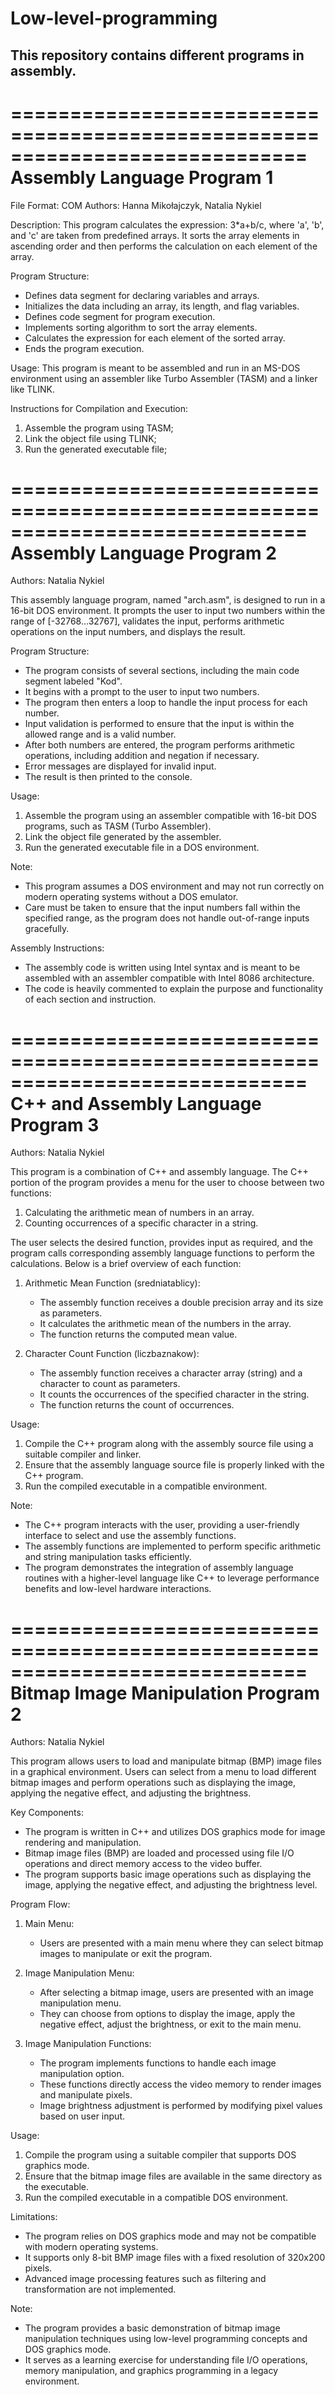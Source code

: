 # Low-level-programming
This repository contains different programs in assembly.
-----------------------------------------------------------------------------------------------------------------------------------------
=============================================================================
                             Assembly Language Program 1
=============================================================================
File Format: COM
Authors: Hanna Mikołajczyk, Natalia Nykiel

Description:
This program calculates the expression: 3*a+b/c, where 'a', 'b', and 'c' are
taken from predefined arrays. It sorts the array elements in ascending order
and then performs the calculation on each element of the array.

Program Structure:
- Defines data segment for declaring variables and arrays.
- Initializes the data including an array, its length, and flag variables.
- Defines code segment for program execution.
- Implements sorting algorithm to sort the array elements.
- Calculates the expression for each element of the sorted array.
- Ends the program execution.

Usage:
This program is meant to be assembled and run in an MS-DOS environment using
an assembler like Turbo Assembler (TASM) and a linker like TLINK.

Instructions for Compilation and Execution:
1. Assemble the program using TASM;
2. Link the object file using TLINK;
3. Run the generated executable file;

=============================================================================
                          Assembly Language Program 2
=============================================================================

Authors: Natalia Nykiel

This assembly language program, named "arch.asm", is designed to run in a 16-bit
DOS environment. It prompts the user to input two numbers within the range of
[-32768...32767], validates the input, performs arithmetic operations on the
input numbers, and displays the result.

Program Structure:
- The program consists of several sections, including the main code segment
  labeled "Kod".
- It begins with a prompt to the user to input two numbers.
- The program then enters a loop to handle the input process for each number.
- Input validation is performed to ensure that the input is within the allowed
  range and is a valid number.
- After both numbers are entered, the program performs arithmetic operations,
  including addition and negation if necessary.
- Error messages are displayed for invalid input.
- The result is then printed to the console.

Usage:
1. Assemble the program using an assembler compatible with 16-bit DOS programs,
   such as TASM (Turbo Assembler).
2. Link the object file generated by the assembler.
3. Run the generated executable file in a DOS environment.

Note:
- This program assumes a DOS environment and may not run correctly on modern
  operating systems without a DOS emulator.
- Care must be taken to ensure that the input numbers fall within the specified
  range, as the program does not handle out-of-range inputs gracefully.

Assembly Instructions:
- The assembly code is written using Intel syntax and is meant to be assembled
  with an assembler compatible with Intel 8086 architecture.
- The code is heavily commented to explain the purpose and functionality of
  each section and instruction.

=============================================================================
                 C++ and Assembly Language Program 3
=============================================================================

Authors: Natalia Nykiel

This program is a combination of C++ and assembly language. The C++ portion of
the program provides a menu for the user to choose between two functions:
1) Calculating the arithmetic mean of numbers in an array.
2) Counting occurrences of a specific character in a string.

The user selects the desired function, provides input as required, and the
program calls corresponding assembly language functions to perform the
calculations. Below is a brief overview of each function:

1) Arithmetic Mean Function (sredniatablicy):
   - The assembly function receives a double precision array and its size as
     parameters.
   - It calculates the arithmetic mean of the numbers in the array.
   - The function returns the computed mean value.

2) Character Count Function (liczbaznakow):
   - The assembly function receives a character array (string) and a character
     to count as parameters.
   - It counts the occurrences of the specified character in the string.
   - The function returns the count of occurrences.

Usage:
1. Compile the C++ program along with the assembly source file using a suitable
   compiler and linker.
2. Ensure that the assembly language source file is properly linked with the
   C++ program.
3. Run the compiled executable in a compatible environment.

Note:
- The C++ program interacts with the user, providing a user-friendly interface
  to select and use the assembly functions.
- The assembly functions are implemented to perform specific arithmetic and
  string manipulation tasks efficiently.
- The program demonstrates the integration of assembly language routines with
  a higher-level language like C++ to leverage performance benefits and
  low-level hardware interactions.

=============================================================================
             Bitmap Image Manipulation Program 2
=============================================================================

Authors: Natalia Nykiel 

This program allows users to load and manipulate bitmap (BMP) image files in a
graphical environment. Users can select from a menu to load different bitmap
images and perform operations such as displaying the image, applying the
negative effect, and adjusting the brightness.

Key Components:
- The program is written in C++ and utilizes DOS graphics mode for image
  rendering and manipulation.
- Bitmap image files (BMP) are loaded and processed using file I/O operations
  and direct memory access to the video buffer.
- The program supports basic image operations such as displaying the image,
  applying the negative effect, and adjusting the brightness level.

Program Flow:
1. Main Menu:
   - Users are presented with a main menu where they can select bitmap images
     to manipulate or exit the program.

2. Image Manipulation Menu:
   - After selecting a bitmap image, users are presented with an image
     manipulation menu.
   - They can choose from options to display the image, apply the negative
     effect, adjust the brightness, or exit to the main menu.

3. Image Manipulation Functions:
   - The program implements functions to handle each image manipulation option.
   - These functions directly access the video memory to render images and
     manipulate pixels.
   - Image brightness adjustment is performed by modifying pixel values
     based on user input.

Usage:
1. Compile the program using a suitable compiler that supports DOS graphics
   mode.
2. Ensure that the bitmap image files are available in the same directory as
   the executable.
3. Run the compiled executable in a compatible DOS environment.

Limitations:
- The program relies on DOS graphics mode and may not be compatible with
  modern operating systems.
- It supports only 8-bit BMP image files with a fixed resolution of 320x200
  pixels.
- Advanced image processing features such as filtering and transformation are
  not implemented.

Note:
- The program provides a basic demonstration of bitmap image manipulation
  techniques using low-level programming concepts and DOS graphics mode.
- It serves as a learning exercise for understanding file I/O operations,
  memory manipulation, and graphics programming in a legacy environment.





